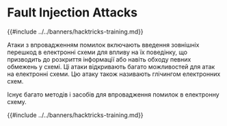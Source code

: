 # Fault Injection Attacks

{{#include ../../banners/hacktricks-training.md}}

Атаки з впровадженням помилок включають введення зовнішніх перешкод в електронні схеми для впливу на їх поведінку, що призводить до розкриття інформації або навіть обходу певних обмежень у схемі. Ці атаки відкривають багато можливостей для атак на електронні схеми. Цю атаку також називають глічингом електронних схем.

Існує багато методів і засобів для впровадження помилок в електронну схему.

{{#include ../../banners/hacktricks-training.md}}
